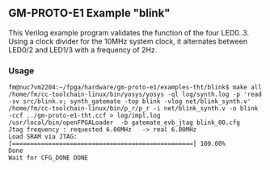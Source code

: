 ## GM-PROTO-E1 Example "blink"

This Verilog example program validates the function of the four LED0..3. Using a clock divider for the 10MHz system clock, it alternates between LED0/2 and LED1/3 with a frequency of 2Hz.

### Usage

```
fm@nuc7vm2204:~/fpga/hardware/gm-proto-e1/examples-tht/blink$ make all
/home/fm/cc-toolchain-linux/bin/yosys/yosys -ql log/synth.log -p 'read -sv src/blink.v; synth_gatemate -top blink -vlog net/blink_synth.v'
/home/fm/cc-toolchain-linux/bin/p_r/p_r -i net/blink_synth.v -o blink -ccf ../gm-proto-e1-tht.ccf > log/impl.log
/usr/local/bin/openFPGALoader  -b gatemate_evb_jtag blink_00.cfg
Jtag frequency : requested 6.00MHz   -> real 6.00MHz  
Load SRAM via JTAG: [==================================================] 100.00%
Done
Wait for CFG_DONE DONE
```
